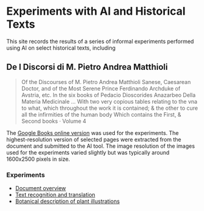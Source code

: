 # Experiments with AI and Historical Texts

This site records the results of a series of informal experiments performed using AI on select historical texts, including

## De I Discorsi di M. Pietro Andrea Matthioli

> Of the Discourses of M. Pietro Andrea Matthioli Sanese, Caesarean Doctor, and of the Most Serene Prince Ferdinando Archduke of Avstria, etc. In the six books of Pedacio Dioscorides Anazarbeo Della Materia Medicinale ... With two very copious tables relating to the vna to what, which throughout the work it is contained; & the other to cure all the infirmities of the human body
Which contains the First, & Second books · Volume 4

The [Google Books online version](https://www.google.com/books/edition/De_I_Discorsi_Di_M_Pietro_Andrea_Matthio/cDBgAAAAcAAJ?hl=en&gbpv=1) was used for the experiments.  The highest-resolution version of selected pages were extracted from the document and submitted to the AI tool.  The image resolution of the images used for the experiments varied slightly but was typically around 1600x2500 pixels in size. 

### Experiments

- [Document overview](discorsi-matthioli/document-overview)
- [Text recognition and translation](discorsi-matthiolitext-recognition-and-translation)
- [Botanical description of plant illustrations](discorsi-matthioli/botanical-description)